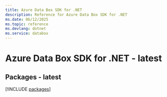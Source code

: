 ```yaml
---
title: Azure Data Box SDK for .NET
description: Reference for Azure Data Box SDK for .NET
ms.date: 06/12/2025
ms.topic: reference
ms.devlang: dotnet
ms.service: databox
---
```

# Azure Data Box SDK for .NET - latest
## Packages - latest
[!INCLUDE [packages](data-box-index.md)]